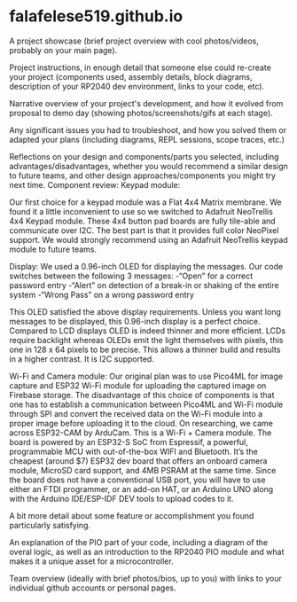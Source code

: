 # falafelese519.github.io


A project showcase (brief project overview with cool photos/videos, probably on your main page).

Project instructions, in enough detail that someone else could re-create your project (components used, assembly details, block diagrams, description of your RP2040 dev environment, links to your code, etc).

Narrative overview of your project's development, and how it evolved from proposal to demo day (showing photos/screenshots/gifs at each stage).
    
Any significant issues you had to troubleshoot, and how you solved them or adapted your plans (including diagrams, REPL sessions, scope traces, etc.)

Reflections on your design and components/parts you selected, including advantages/disadvantages, whether you would recommend a similar design to future teams, and other design approaches/components you might try next time.
Component review:
Keypad module:

Our first choice for a keypad module was a Flat 4x4 Matrix membrane. We found it a little inconvenient to use so we switched to Adafruit NeoTrellis 4x4 Keypad module. 
These 4x4 button pad boards are fully tile-able and communicate over I2C. The best part is that it provides full color NeoPixel support. We would strongly recommend using an Adafruit NeoTrellis keypad module to future teams.

Display:
We used a 0.96-inch OLED for displaying the messages. Our code switches between the following 3 messages:
-“Open” for a correct password entry
-“Alert” on detection of a break-in or shaking of the entire system
-“Wrong Pass” on a wrong password entry

This OLED satisfied the above display requirements. Unless you want long messages to be displayed, this 0.96-inch display is a perfect choice.  Compared to LCD displays OLED is indeed thinner and more efficient. LCDs require backlight whereas OLEDs emit the light themselves with pixels, this one in 128 x 64 pixels to be precise. This allows a thinner build and results in a higher contrast. It is I2C supported.

Wi-Fi and Camera module:
Our original plan was to use Pico4ML for image capture and ESP32 Wi-Fi module for uploading the captured image on Firebase storage. The disadvantage of this choice of components is that one has to establish a communication between Pico4ML and Wi-Fi module through SPI and convert the received data on the Wi-Fi module into a proper image before uploading it to the cloud. 
On researching, we came across ESP32-CAM by ArduCam. This is a Wi-Fi + Camera module. The board is powered by an ESP32-S SoC from Espressif, a powerful, programmable MCU with out-of-the-box WIFI and Bluetooth.
It’s the cheapest (around $7) ESP32 dev board that offers an onboard camera module,  MicroSD card support, and 4MB PSRAM at the same time.
Since the board does not have a conventional USB port, you will have to use either an FTDI programmer, or an add-on HAT, or an Arduino UNO along with the Arduino IDE/ESP-IDF DEV tools to upload codes to it.






A bit more detail about some feature or accomplishment you found particularly satisfying.

An explanation of the PIO part of your code, including a diagram of the overal logic, as well as an introduction to the RP2040 PIO module and what makes it a unique asset for a microcontroller.
   
 
 Team overview (ideally with brief photos/bios, up to you) with links to your individual github accounts or personal pages.


